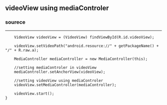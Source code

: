 ## videoView using mediaControler

### sourece
____________
        VideoView videoView = (VideoView) findViewById(R.id.videoView);

        videoView.setVideoPath("android.resource://" + getPackageName() + "/" + R.raw.a);

        MediaController mediaController = new MediaController(this);

        //setting mediaControler in videoView
        mediaController.setAnchorView(videoView);

        //setting videoView using mediaControler
        videoView.setMediaController(mediaController);

        videoView.start();
    }
